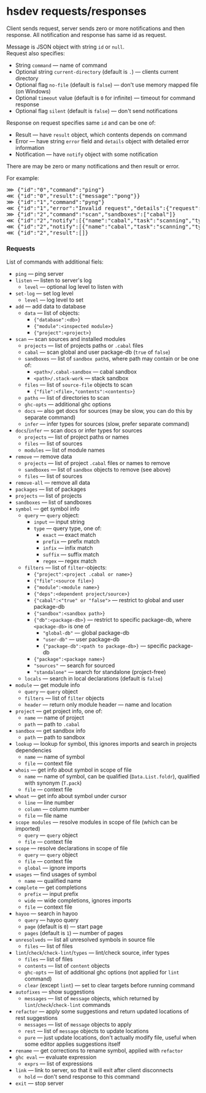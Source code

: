 # hsdev requests/responses

Client sends request, server sends zero or more notifications and then response. All notification and response has same id as request.

Message is JSON object with string `id` or `null`.<br>
Request also specifies:
 * String `command` — name of command
 * Optional string `current-directory` (default is `.`) — clients current directory
 * Optional flag `no-file` (default is `false`) — don't use memory mapped file (on Windows)
 * Optional `timeout` value (default is `0` for infinite) — timeout for command response
 * Optional flag `silent` (default is `false`) — don't send notifications

Response on request specifies same `id` and can be one of:
 * Result — have `result` object, which contents depends on command
 * Error — have string `error` field and `details` object with detailed error information
 * Notification — have `notify` object with some notification

There are may be zero or many notifications and then result or error.

For example:
<pre>
⋙ {"id":"0","command":"ping"}
⋘ {"id":"0","result":{"message":"pong"}}
⋙ {"id":"1","command":"pyng"}
⋘ {"id":"1","error":"Invalid request","details":{"request":...}}
⋙ {"id":"2","command":"scan","sandboxes":["cabal"]}
⋘ {"id":"2","notify":[{"name":"cabal","task":"scanning","type":"cabal","status":"working","progress":null}]}
⋘ {"id":"2","notify":[{"name":"cabal","task":"scanning","type":"cabal","status":"ok","progress":null}]}
⋘ {"id":"2","result":[]}
</pre>

### Requests

List of commands with additional fiels:
 * `ping` — ping server
 * `listen` — listen to server's log
     - `level` — optional log level to listen with
 * `set-log` — set log level
     - `level` — log level to set
 * `add` — add data to database
     - `data` — list of objects:
         + `{"database":<db>}`
         + `{"module":<inspected module>}`
         + `{"project":<project>}`
 * `scan` — scan sources and installed modules
     - `projects` — list of projects paths or `.cabal` files
     - `cabal` — scan global and user package-db (`true` of `false`)
     - `sandboxes` — list of `sandbox path`s, where path may contain or be one of:
         + `<path>/.cabal-sandbox` — cabal sandbox
         + `<path>/.stack-work` — stack sandbox
     - `files` — list of `source-file` objects to scan
         + `{"file":<file>,"contents":<contents>}`
     - `paths` — list of directories to scan
     - `ghc-opts` — additional ghc options
     - `docs` — also get docs for sources (may be slow, you can do this by separate command)
     - `infer` — infer types for sources (slow, prefer separate command)
 * `docs`/`infer` — scan docs or infer types for sources
     - `projects` — list of project paths or names
     - `files` — list of sources
     - `modules` — list of module names
 * `remove` — remove data
     - `projects` — list of project `.cabal` files or names to remove
     - `sandboxes` — list of `sandbox` objects to remove (see above)
     - `files` — list of sources
 * `remove-all` — remove all data
 * `packages` — list of packages
 * `projects` — list of projects
 * `sandboxes` — list of sandboxes
 * `symbol` — get symbol info
     - `query` — `query` object:
         + `input` — input string
         + `type` — query type, one of:
             * `exact` — exact match
             * `prefix` — prefix match
             * `infix` — infix match
             * `suffix` — suffix match
             * `regex` — regex match
     - `filters` — list of `filter`-objects:
         + `{"project":<project .cabal or name>}`
         + `{"file":<source file>}`
         + `{"module":<module name>}`
         + `{"deps":<dependent project/source>}`
         + `{"cabal":<"true" or "false">` — restrict to global and user package-db
         + `{"sandbox":<sandbox path>}`
         + `{"db":<package-db>}` — restrict to specific package-db, where `<package-db>` is one of
             * `"global-db"` — global package-db
             * `"user-db"` — user package-db
             * `{"package-db":<path to package-db>}` — specific package-db
         + `{"package":<package name>}`
         + `"sources"` — search for sourced
         + `"standalone"` — search for standalone (project-free)
     - `locals` — search in local declarations (default is `false`)
 * `module` — get module info
     - `query` — `query` object
     - `filters` — list of `filter` objects
     - `header` — return only module header — name and location
 * `project` — get project info, one of:
     - `name` — name of project
     - `path` — path to `.cabal`
 * `sandbox` — get sandbox info
     - `path` — path to sandbox
 * `lookup` — lookup for symbol, this ignores imports and search in projects dependencies
     - `name` — name of symbol
     - `file` — context file
 * `whois` — get info about symbol in scope of file
     - `name` — name of symbol, can be qualified (`Data.List.foldr`), qualified with synonym (`T.pack`)
     - `file` — context file
 * `whoat` — get info about symbol under cursor
     - `line` — line number
     - `column` — column number
     - `file` — file name
 * `scope modules` — resolve modules in scope of file (which can be imported)
     - `query` — `query` object
     - `file` — context file
 * `scope` — resolve declarations in scope of file
     - `query` — `query` object
     - `file` — context file
     - `global` — ignore imports
 * `usages` — find usages of symbol
     - `name` — qualified name
 * `complete` — get completions
     - `prefix` — input prefix
     - `wide` — wide completions, ignores imports
     - `file` — context file
 * `hayoo` — search in hayoo
     - `query` — hayoo query
     - `page` (default is `0`) — start page
     - `pages` (default is `1`) — number of pages
 * `unresolveds` — list all unresolved symbols in source file
     - `files` — list of files
 * `lint`/`check`/`check-lint`/`types` — lint/check source, infer types
     -  `files` — list of files
     -  `contents` — list of `content` objects
     -  `ghc-opts` — list of additional ghc options (not applied for `lint` command)
     -  `clear` (except `lint`) — set to clear targets before running command
 * `autofixes` — show suggestions
     -  `messages` — list of `message` objects, which returned by `lint`/`check`/`check-lint` commands
 * `refactor` — apply some suggestions and return updated locations of rest suggestions
     -  `messages` — list of `message` objects to apply
     -  `rest` — list of `message` objects to update locations
     -  `pure` — just update locations, don't actually modify file, useful when some editor applies suggestions itself
 * `rename` — get corrections to rename symbol, applied with `refactor`
 * `ghc eval` — evaluate expression
     - `exprs` — list of expressions
 * `link` — link to server, so that it will exit after client disconnects
     - `hold` — don't send response to this command
 * `exit` — stop server
